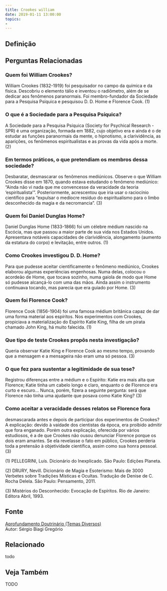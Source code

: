 ```yaml
---
title: Crookes william
date: 2019-01-11 13:00:00
topics: 
- 
---
```


## Definição


## Perguntas Relacionadas

### Quem foi William Crookes?
William Crookes (1832-1919) foi pesquisador no campo da química e da
física. Descobriu o elemento tálio e inventou o radiômetro, além de se
dedicar aos fenômenos paranormais. Foi membro-fundador da Sociedade para
a Pesquisa Psíquica e pesquisou D. D. Home e Florence Cook. (1)

### O que é a Sociedade para a Pesquisa Psíquica?
A Sociedade para a Pesquisa Psíquica (Society for Psychical Research -
SPR) é uma organização, formada em 1882, cujo objetivo era e ainda é o
de estudar as funções paranormais da mente, o hipnotismo, a
clarividência, as aparições, os fenômenos espiritualistas e as provas da
vida após a morte. (2)

### Em termos práticos, o que pretendiam os membros dessa sociedade?
Desbaratar, desmascarar os fenômenos mediúnicos. Observe o que William
Crookes disse em 1870, quando estava estudando o fenômeno mediúnico:
“Ainda não vi nada que me convencesse da veracidade da teoria
‘espiritualista’”. Posteriormente, acrescentou que iria usar o
raciocínio científico para “expulsar o medíocre resíduo do
espiritualismo para o limbo desconhecido da magia e da necromancia”. (3)

### Quem foi Daniel Dunglas Home?
Daniel Dunglas Home (1833-1866) foi um célebre médium nascido na
Escócia, mas que passou a maior parte de sua vida nos Estados Unidos.
Apresentava notáveis capacidades de clarividência, alongamento (aumento
da estatura do corpo) e levitação, entre outros. (1)

### Como Crookes investigou D. D. Home?
Para que pudesse aceitar cientificamente o fenômeno mediúnico, Crookes
elaborou algumas experiências engenhosas. Numa delas, colocou o acordeão
de Home, que tocava sozinho, numa gaiola de modo que Home só pudesse
alcançá-lo com uma das mãos. Ainda assim o instrumento continuava
tocando, mas parecia que era guiado por Home. (3)

### Quem foi Florence Cook?
Florence Cook (1856-1904) foi uma famosa médium britânica capaz de dar
uma forma material aos espíritos. Nos experimentos com Crookes,
propiciava a materialização do Espírito Katie King, filha de um pirata
chamado John King, há muito falecida. (1)

### Que tipo de teste Crookes propôs nesta investigação?
Queria observar Katie King e Florence Cook ao mesmo tempo, provando que
a mensagem e a mensageira não eram uma só pessoa. (3)

### O que fez para sustentar a legitimidade de sua tese?
Registrou diferenças entre a médium e o Espírito: Katie era mais alta
que Florence; Katie tinha um cabelo longo e claro, enquanto o de
Florence era curto e escuro... Nunca, porém, fizera a seguinte pergunta:
será que Florence não tinha uma ajudante que posava como Katie King? (3)

### Como aceitar a veracidade desses relatos se Florence fora
desmascarada antes e depois de participar dos experimentos de Crookes?
A explicação: devido à vaidade dos cientistas da época, era proibido
admitir que fora enganado. Porém outra explicação, oferecida por vários
estudiosos, é a de que Crookes não ousou denunciar Florence porque os
dois eram amantes. Se ela revelasse o fato em público, Crookes perderia
toda a pretensão à objetividade científica, assim como sua honra
pessoal. (3)


(1) PELLEGRINI, Luís. Dicionário do Inexplicado. São Paulo: Edições
Planeta.

(2) DRURY, Nevill. Dicionário de Magia e Esoterismo: Mais de 3000
Verbetes sobre Tradições Místicas e Ocultas. Tradução de Denise de C.
Rocha Delela. São Paulo: Pensamento, 2011.

(3) Mistérios do Desconhecido: Evocação de Espíritos. Rio de Janeiro:
Editora Abril, 1993.

## Fonte
[Aprofundamento Doutrinário (Temas Diversos)](https://sites.google.com/view/aprofundamentodoutrinario/crookes-william)  
Autor: Sérgio Biagi Gregório



## Relacionado
todo

## Veja Também
TODO


